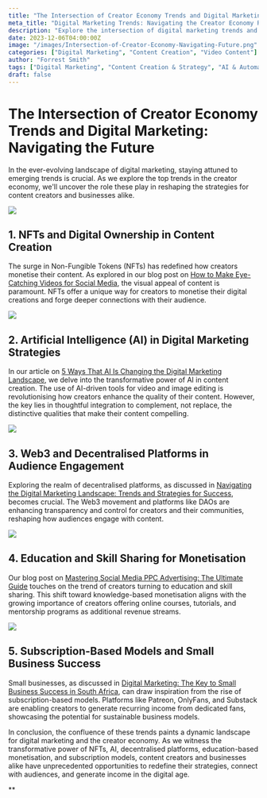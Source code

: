 ```yaml
---  
title: "The Intersection of Creator Economy Trends and Digital Marketing: Navigating the Future"  
meta_title: "Digital Marketing Trends: Navigating the Creator Economy Revolution"  
description: "Explore the intersection of digital marketing trends and the creator economy. Discover how NFTs, AI, decentralised platforms, education, and subscriptions redefine strategies for content creators and businesses."  
date: 2023-12-06T04:00:00Z  
image: "/images/Intersection-of-Creator-Economy-Navigating-Future.png"  
categories: ["Digital Marketing", "Content Creation", "Video Content"]  
author: "Forrest Smith"  
tags: ["Digital Marketing", "Content Creation & Strategy", "AI & Automation", "Small Business", "Audience Targeting", "Brand & Branding", "Budget & Optimization", "Campaign Success", "Chatbots & Technology", "Content & Creativity", "Entrepreneurial Insights", "Influencer Marketing", "Innovation & Trends", "Marketing & Strategies", "Measurable Results", "Personalization & Voice"]  
draft: false  
---
```


# The Intersection of Creator Economy Trends and Digital Marketing: Navigating the Future

In the ever-evolving landscape of digital marketing, staying attuned to emerging trends is crucial. As we explore the top trends in the creator economy, we'll uncover the role these play in reshaping the strategies for content creators and businesses alike.

![](https://lh7-us.googleusercontent.com/5s3XPxVV_sOHXdc4J4JXHEEJn6Sh0ksULmxBXHjN2Awiw9DeU6PIlr7Ih3hg5AxJapDt2bvDikr-T41o2oswAVGRb5ISpRkhKF7zHsM5cO4g4MDqIS5PS0EpKP3YJexVrBnlx4ANiAlASO77hrNPAb4)

## 1. NFTs and Digital Ownership in Content Creation

The surge in Non-Fungible Tokens (NFTs) has redefined how creators monetise their content. As explored in our blog post on [How to Make Eye-Catching Videos for Social Media](https://essentialmillennial.com/blog/how-to-make-eye-catching-videos-for-social-media/), the visual appeal of content is paramount. NFTs offer a unique way for creators to monetise their digital creations and forge deeper connections with their audience.

![](https://lh7-us.googleusercontent.com/CkongEXz0mAnInEvSY9gpREJRkMGtTCv8mx3pgVKOWETvsUogeNFbF_v1clAjqle293920eYwZxcTOWpAv6QxiKMW_d6O2rhysd6xp6lbzoxAQtEVQt3f0UJXwwh3qIZt_4hiN86EpeYd5IGpAF7XK8)

## 2. Artificial Intelligence (AI) in Digital Marketing Strategies

In our article on [5 Ways That AI Is Changing the Digital Marketing Landscape](https://essentialmillennial.com/blog/5-ways-that-ai-is-changing-the-digital-marketing-landscape/), we delve into the transformative power of AI in content creation. The use of AI-driven tools for video and image editing is revolutionising how creators enhance the quality of their content. However, the key lies in thoughtful integration to complement, not replace, the distinctive qualities that make their content compelling.

![](https://lh7-us.googleusercontent.com/o2VLxk37FyOVS0DGVV7wOT45GOPL3h7TkQ5S_ohc7xuHEVAYf-2mtusN4nJGfj9K_PM_Pk5liOEZ_e5ugJwwEGZWsVjflusWh0be8j63TN4fuC_p2Otx_8y-X8lrri2Mc_dvagKj6AKAWkF1JfpbSo0)

## 3. Web3 and Decentralised Platforms in Audience Engagement

Exploring the realm of decentralised platforms, as discussed in [Navigating the Digital Marketing Landscape: Trends and Strategies for Success](/blog/navigating-the-digital-marketing-landsca-pe-trends-and-strategies-for-success/), becomes crucial. The Web3 movement and platforms like DAOs are enhancing transparency and control for creators and their communities, reshaping how audiences engage with content.

![](https://lh7-us.googleusercontent.com/9B6k2pjEPhGSU8vfDpCBdUKJa2wbiJ3vjwXa4WvO3O6v2n1TppE04tHBGrHhbEx9XE6yQW5oAc4EWV9dtZfblP-2BFIqo653W88glJqA8xvwJq8PNtDWj5LQRHmTvU09fpV0H7s5esvi-jRfLarxQLE)

## 4. Education and Skill Sharing for Monetisation

Our blog post on [Mastering Social Media PPC Advertising: The Ultimate Guide](https://essentialmillennial.com/blog/mastering-social-media-ppc-advertising-the-ultimate-guide/) touches on the trend of creators turning to education and skill sharing. This shift toward knowledge-based monetisation aligns with the growing importance of creators offering online courses, tutorials, and mentorship programs as additional revenue streams.

![](https://lh7-us.googleusercontent.com/1A4IDuC066HV8jCcFc9nUPpsBkLlzhV1vlJkBthC61zqVHin5_04fAFL0Hilj0H_8JmgSqxQrVZngdeVXxx0gaIrauDR4wB_BJM-MX1hibgu7vu5nDPlaSoJOR_bXKOdi1gJX21SvxEJZGmDqj2lu4o)

## 5. Subscription-Based Models and Small Business Success

Small businesses, as discussed in [Digital Marketing: The Key to Small Business Success in South Africa](https://essentialmillennial.com/blog/digital-marketing-the-key-to-small-business-success-in-south-africa/), can draw inspiration from the rise of subscription-based models. Platforms like Patreon, OnlyFans, and Substack are enabling creators to generate recurring income from dedicated fans, showcasing the potential for sustainable business models.

In conclusion, the confluence of these trends paints a dynamic landscape for digital marketing and the creator economy. As we witness the transformative power of NFTs, AI, decentralised platforms, education-based monetisation, and subscription models, content creators and businesses alike have unprecedented opportunities to redefine their strategies, connect with audiences, and generate income in the digital age.

  
**